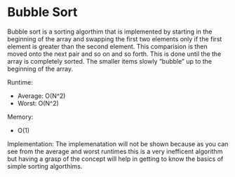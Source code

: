 # Bubble Sort

Bubble sort is a sorting algorthim that is implemented by starting in the beginning of the array and swapping the first two elements only if the first element is greater than the second element. This comparision is then moved onto the next pair and so on and so forth. This is done until the the array is completely sorted. The smaller items slowly “bubble” up to the beginning of the array.

Runtime:
- Average: O(N^2) 
- Worst: O(N^2)

Memory: 
- O(1)

Implementation: 
The implemenatation will not be shown because as you can see from the average and worst runtimes this is a very inefficent algorithm but having a grasp of the concept will help in getting to know the basics of simple sorting algorthims.
